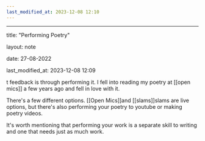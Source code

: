 ```yaml
---
last_modified_at: 2023-12-08 12:10
---
```

---

title: "Performing Poetry"

layout: note

date: 27-08-2022

last_modified_at: 2023-12-08 12:09

t feedback is through performing it. I fell into reading my poetry at [[open mics]] a few years ago and fell in love with it.

There's a few different options. [[Open Mics]]and [[slams]]slams</a> are live options, but there's also performing your poetry to youtube or making poetry videos.

It's worth mentioning that performing your work is a separate skill to writing and one that needs just as much work.
